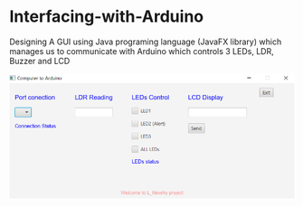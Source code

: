 # Interfacing-with-Arduino
Designing A GUI using Java programing language (JavaFX library) which manages us to communicate with Arduino which controls 3 LEDs, LDR, Buzzer and LCD





<img src="Screenshot.png">
